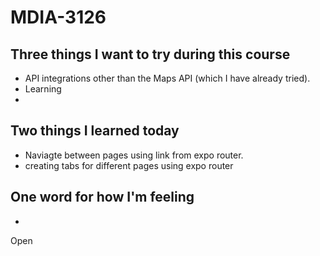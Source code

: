 # MDIA-3126

## Three things I want to try during this course 
- API integrations other than the Maps API (which I have already tried).
- Learning 
- 

## Two things I learned today
- Naviagte between pages using link from expo router.
- creating tabs for different pages using expo router

## One word for how I'm feeling
- 

Open